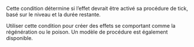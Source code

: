 Cette condition détermine si l’effet devrait être activé sa procédure de tick, basé sur le niveau et la durée restante.

Utiliser cette condition pour créer des effets se comportant comme la régénération ou le poison. Un modèle de procédure est également disponible.